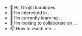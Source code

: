 - 👋 Hi, I’m @zharalopes
- 👀 I’m interested in ...
- 🌱 I’m currently learning ...
- 💞️ I’m looking to collaborate on ...
- 📫 How to reach me ...

<!---
zharalopes/zharalopes is a ✨ special ✨ repository because its `README.md` (this file) appears on your GitHub profile.
You can click the Preview link to take a look at your changes.
--->

